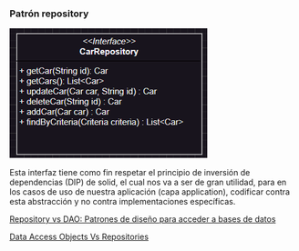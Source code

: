 ### Patrón repository

![alt text](../documentacion/app/car/domain/CarRepository.png)

Esta interfaz tiene como fin respetar el principio de inversión de dependencias (DIP) de solid, el cual nos va a ser de gran utilidad, para en los casos de uso de nuestra aplicación (capa application), codificar contra esta abstracción y no contra implementaciones específicas.

[Repository vs DAO: Patrones de diseño para acceder a bases de datos](https://www.youtube.com/watch?v=QqsH0OgqafA)

[Data Access Objects Vs Repositories](https://medium.com/@jotauribe/data-access-objects-vs-repositories-b1497565a873#:~:text=Una%20de%20las%20principales%20diferencias,m%C3%A1s%20arriba%20que%20el%20primero.)
